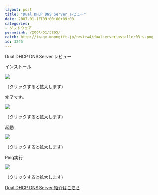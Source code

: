 ```yaml
---
layout: post
title: "Dual DHCP DNS Server レビュー"
date: 2007-01-18T09:00:00+09:00
categories:
- ソフトウェア
permalink: /2007/01/3265/
catch: http://image.moongift.jp/review4/dualserverinstaller03.s.png
id: 3245
---
```

Dual DHCP DNS Server レビュー  
<!--more-->

インストール

  

[![](http://image.moongift.jp/review4/dualserverinstaller01.s.png)](http://image.moongift.jp/review4/dualserverinstaller01.png)  
  
（クリックすると拡大します)

  

完了です。

  

[![](http://image.moongift.jp/review4/dualserverinstaller02.s.png)](http://image.moongift.jp/review4/dualserverinstaller02.png)  
  
（クリックすると拡大します)

  

起動

  

[![](http://image.moongift.jp/review4/dualserverinstaller03.s.png)](http://image.moongift.jp/review4/dualserverinstaller03.png)  
  
（クリックすると拡大します)

  

Ping実行

  

[![](http://image.moongift.jp/review4/dualserverinstaller04.s.png)](http://image.moongift.jp/review4/dualserverinstaller04.png)  
  
（クリックすると拡大します)

  

[Dual DHCP DNS Server 紹介はこちら](http://oss.moongift.jp/intro/i-3261.html)

